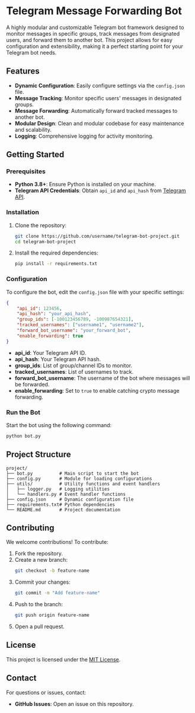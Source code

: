 
# Telegram Message Forwarding Bot

A highly modular and customizable Telegram bot framework designed to monitor messages in specific groups, track messages from designated users, and forward them to another bot. This project allows for easy configuration and extensibility, making it a perfect starting point for your Telegram bot needs.

## Features

- **Dynamic Configuration**: Easily configure settings via the `config.json` file.
- **Message Tracking**: Monitor specific users' messages in designated groups.
- **Message Forwarding**: Automatically forward tracked messages to another bot.
- **Modular Design**: Clean and modular codebase for easy maintenance and scalability.
- **Logging**: Comprehensive logging for activity monitoring.

## Getting Started

### Prerequisites

- **Python 3.8+**: Ensure Python is installed on your machine.
- **Telegram API Credentials**: Obtain `api_id` and `api_hash` from [Telegram API](https://my.telegram.org/apps).

### Installation

1. Clone the repository:
   ```bash
   git clone https://github.com/username/telegram-bot-project.git
   cd telegram-bot-project
   ```

2. Install the required dependencies:
   ```bash
   pip install -r requirements.txt
   ```

### Configuration

To configure the bot, edit the `config.json` file with your specific settings:
```json
{
    "api_id": 123456,
    "api_hash": "your_api_hash",
    "group_ids": [-100123456789, -100987654321],
    "tracked_usernames": ["username1", "username2"],
    "forward_bot_username": "your_forward_bot",
    "enable_forwarding": true
}
```

- **api_id**: Your Telegram API ID.
- **api_hash**: Your Telegram API hash.
- **group_ids**: List of group/channel IDs to monitor.
- **tracked_usernames**: List of usernames to track.
- **forward_bot_username**: The username of the bot where messages will be forwarded.
- **enable_forwarding**: Set to `true` to enable catching crypto message forwarding.

### Run the Bot

Start the bot using the following command:
```bash
python bot.py
```

## Project Structure

```plaintext
project/
├── bot.py          # Main script to start the bot
├── config.py       # Module for loading configurations
├── utils/          # Utility functions and event handlers
│   ├── logger.py   # Logging utilities
│   └── handlers.py # Event handler functions
├── config.json     # Dynamic configuration file
├── requirements.txt# Python dependencies
└── README.md       # Project documentation
```

## Contributing

We welcome contributions! To contribute:

1. Fork the repository.
2. Create a new branch:
   ```bash
   git checkout -b feature-name
   ```
3. Commit your changes:
   ```bash
   git commit -m "Add feature-name"
   ```
4. Push to the branch:
   ```bash
   git push origin feature-name
   ```
5. Open a pull request.

## License

This project is licensed under the [MIT License](LICENSE).

## Contact

For questions or issues, contact:

- **GitHub Issues**: Open an issue on this repository.
